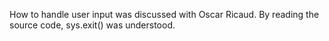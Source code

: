 How to handle user input was discussed with Oscar Ricaud.
By reading the source code, sys.exit() was understood.
